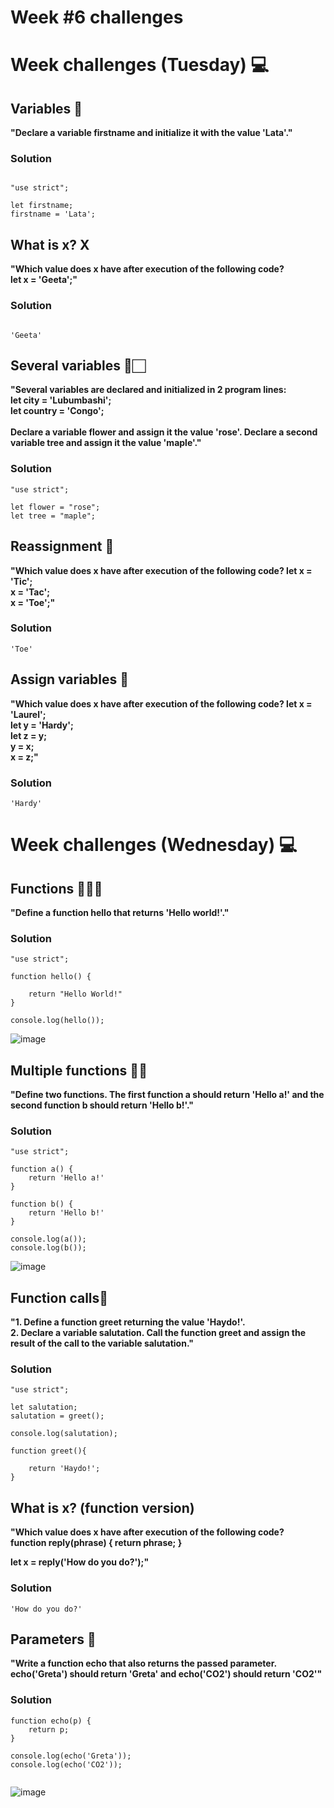 <h1>Week #6 challenges</h1>
<h1>Week challenges (Tuesday) 💻</h1>
<h2>Variables 🤖</h2>
<b>"Declare a variable firstname and initialize it with the value 'Lata'."</b>
<h3>Solution</h3>


~~~

"use strict";

let firstname;
firstname = 'Lata';

~~~


<h2>What is x? X</h2>
<b>"Which value does x have after execution of the following code?
<br>let x = 'Geeta';"</b>
<h3>Solution</h3>


~~~

'Geeta'

~~~

<h2>Several variables 🥋🏻</h2>
<b>"Several variables are declared and initialized in 2 program lines:<br>
let city = 'Lubumbashi';<br>
let country = 'Congo';<br><br>
Declare a variable flower and assign it the value 'rose'. Declare a second variable tree and assign it the value 'maple'."</b>
<h3>Solution</h3>


~~~
"use strict";

let flower = "rose";
let tree = "maple";
~~~

<h2>Reassignment 🥋</h2>
<b>"Which value does x have after execution of the following code?
let x = 'Tic';<br>
x = 'Tac';<br>
x = 'Toe';"</b>
<h3>Solution</h3>


~~~
'Toe'
~~~

<h2>Assign variables 🥋</h2>
<b>"Which value does x have after execution of the following code?
let x = 'Laurel';<br>
let y = 'Hardy';<br>
let z = y;<br>
y = x;<br>
x = z;"</b>
<h3>Solution</h3>


~~~
'Hardy'
~~~


<h1>Week challenges (Wednesday) 💻</h1>
<h2>Functions 🏌🏻‍♂️</h2>
<b>"Define a function hello that returns 'Hello world!'."</b>
<h3>Solution</h3>

~~~
"use strict";

function hello() {

    return "Hello World!"
}

console.log(hello());
~~~

![image](https://github.com/drewbydiego/core-code-from-scratch-readme/assets/76753050/1b941ac2-f91d-486c-87b5-925ecdc6e3b9)


<h2>Multiple functions 🤹🏻</h2>
<b>"Define two functions. The first function a should return 'Hello a!' and the second function b should return 'Hello b!'."</b>
<h3>Solution</h3>

~~~
"use strict";

function a() {
    return 'Hello a!'
}

function b() {
    return 'Hello b!'
}

console.log(a());
console.log(b());
~~~

![image](https://github.com/drewbydiego/core-code-from-scratch-readme/assets/76753050/3f27423a-7b50-4a49-94e9-58d1c0b403cc)


<h2>Function calls📱</h2>
<b>"1. Define a function greet returning the value 'Haydo!'.<br>
2. Declare a variable salutation. Call the function greet and assign the result of the call to the variable salutation."</b>
<h3>Solution</h3>

~~~
"use strict";

let salutation;
salutation = greet();

console.log(salutation);

function greet(){

    return 'Haydo!';
}

~~~

<h2>What is x? (function version)</h2>
<b>"Which value does x have after execution of the following code?<br>
function reply(phrase) {
  return phrase;
}

let x = reply('How do you do?');"</b>
<h3>Solution</h3>

~~~
'How do you do?'

~~~

<h2>Parameters 📴</h2>
<b>"Write a function echo that also returns the passed parameter. echo('Greta') should return 'Greta' and echo('CO2') should return 'CO2'"</b>
<h3>Solution</h3>

~~~
function echo(p) {
    return p;
}

console.log(echo('Greta'));
console.log(echo('CO2'));


~~~


![image](https://github.com/drewbydiego/core-code-from-scratch-readme/assets/76753050/90d15c5a-03f1-4eb0-a5bd-aa32f655d647)
